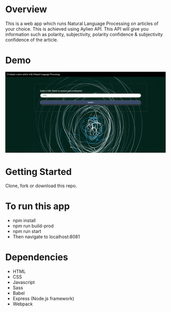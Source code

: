 # Overview
This is a web app which runs Natural Language Processing on articles of your choice. This is achieved using Aylien API. This API will give you information such as polarity, subjectivity, polarity confidence & subjectivity confidence of the article. 

# Demo
![NLP Demo](NLP.gif)

# Getting Started
Clone, fork or download this repo.

# To run this app
* npm install
* npm run build-prod
* npm run start
* Then navigate to localhost:8081

# Dependencies
* HTML
* CSS
* Javascript
* Sass
* Babel
* Express (Node.js framework)
* Webpack
